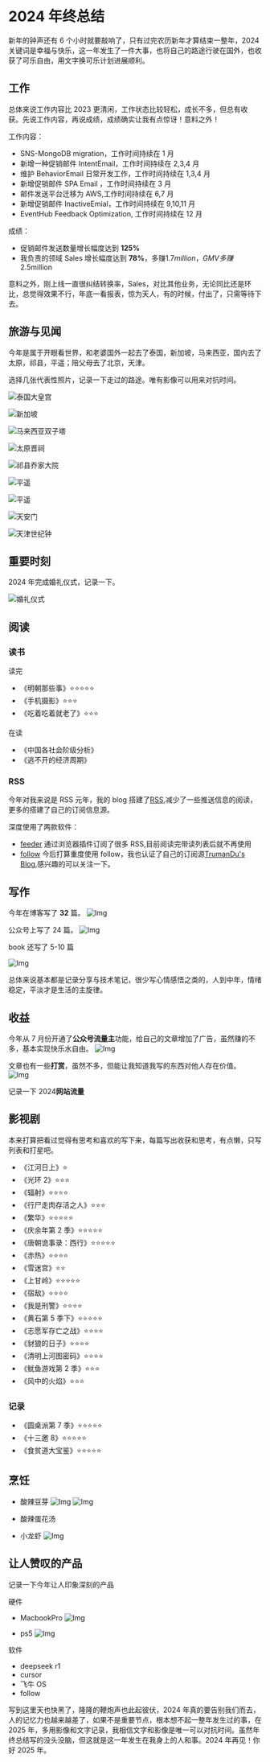 # 2024 年终总结

新年的钟声还有 6 个小时就要敲响了，只有过完农历新年才算结束一整年，2024 关键词是幸福与快乐，这一年发生了一件大事，也将自己的路途行驶在国外，也收获了可乐自由，用文字换可乐计划进展顺利。

## 工作

总体来说工作内容比 2023 更清闲，工作状态比较轻松，成长不多，但总有收获。先说工作内容，再说成绩，成绩确实让我有点惊讶！意料之外！

工作内容：

-   SNS-MongoDB migration，工作时间持续在 1 月
-   新增一种促销邮件 IntentEmail，工作时间持续在 2,3,4 月
-   维护 BehaviorEmail 日常开发工作，工作时间持续在 1,3,4 月
-   新增促销邮件 SPA Email ，工作时间持续在 3 月
-   邮件发送平台迁移为 AWS,工作时间持续在 6,7 月
-   新增促销邮件 InactiveEmial，工作时间持续在 9,10,11 月
-   EventHub Feedback Optimization, 工作时间持续在 12 月

成绩：

-   促销邮件发送数量增长幅度达到 **125%**
-   我负责的领域 Sales 增长幅度达到 **78%**，多赚$1.7million，GMV 多赚$2.5million

意料之外，刚上线一直很纠结转换率，Sales，对比其他业务，无论同比还是环比，总觉得效果不行，年底一看报表，惊为天人，有的时候，付出了，只需等待下去。

## 旅游与见闻

今年是属于开眼看世界，和老婆国外一起去了泰国，新加坡，马来西亚，国内去了太原，祁县，平遥；陪父母去了北京，天津。

选择几张代表性照片，记录一下走过的路途。唯有影像可以用来对抗时间。

![泰国大皇宫](https://static.trumandu.top/yank-note-picgo-img-20250128161843.jpeg)

![新加坡](https://static.trumandu.top/yank-note-picgo-img-20250128161919.jpeg)

![马来西亚双子塔](https://static.trumandu.top/yank-note-picgo-img-20250128161945.jpeg)

![太原晋祠](https://static.trumandu.top/yank-note-picgo-img-20250128162023.jpeg)

![祁县乔家大院](https://static.trumandu.top/yank-note-picgo-img-20250128162054.jpeg)

![平遥](https://static.trumandu.top/yank-note-picgo-img-20250128162138.jpeg)

![平遥](https://static.trumandu.top/yank-note-picgo-img-20250128162150.jpeg)

![天安门](https://static.trumandu.top/yank-note-picgo-img-20250128162333.jpeg)

![天津世纪钟](https://static.trumandu.top/yank-note-picgo-img-20250128162258.jpeg)

## 重要时刻

2024 年完成婚礼仪式，记录一下。

![婚礼仪式](https://static.trumandu.top/yank-note-picgo-img-20250128164445.jpeg)

## 阅读

### 读书

读完

-   《明朝那些事》⭐⭐⭐⭐⭐
-   《手机摄影》⭐⭐⭐
-   《吃着吃着就老了》⭐⭐⭐

在读

-   《中国各社会阶级分析》
-   《逃不开的经济周期》

### RSS

今年对我来说是 RSS 元年，我的 blog 搭建了[RSS](https://blog.trumandu.top/atom.xml),减少了一些推送信息的阅读，更多的搭建了自己的订阅信息源。

深度使用了两款软件：

-   [feeder](https://feeder.co/reader) 通过浏览器插件订阅了很多 RSS,目前阅读完带读列表后就不再使用
-   [follow](https://app.follow.is/feeds/all/pending?view=0) 今后打算重度使用 follow，我也认证了自己的订阅源[TrumanDu's Blog](https://app.follow.is/share/feeds/60581881423359006),感兴趣的可以关注一下。

## 写作

今年在博客写了 **32** 篇。
![Img](https://static.trumandu.top/yank-note-picgo-img-20250128170303.png)

公众号上写了 24 篇。
![Img](https://static.trumandu.top/yank-note-picgo-img-20250128170509.jpg)

book 还写了 5-10 篇

![Img](https://static.trumandu.top/yank-note-picgo-img-20250128170917.jpg)

总体来说基本都是记录分享与技术笔记，很少写心情感悟之类的，人到中年，情绪稳定，平淡才是生活的主旋律。

## 收益

今年从 7 月份开通了**公众号流量主**功能，给自己的文章增加了广告，虽然赚的不多，基本实现快乐水自由。
![Img](https://static.trumandu.top/yank-note-picgo-img-20250128171554.png)

文章也有一些**打赏**，虽然不多，但能让我知道我写的东西对他人存在价值。
![Img](https://static.trumandu.top/yank-note-picgo-img-20250128171733.jpg)

记录一下 2024**网站流量**

## 影视剧

本来打算把看过觉得有思考和喜欢的写下来，每篇写出收获和思考，有点懒，只写列表和打星吧。

-   《江河日上》⭐
-   《光环 2》⭐⭐⭐
-   《辐射》⭐⭐⭐⭐
-   《行尸走肉存活之人》⭐⭐⭐
-   《繁华》⭐⭐⭐⭐⭐
-   《庆余年第 2 季》⭐⭐⭐⭐⭐
-   《唐朝诡事录：西行》⭐⭐⭐⭐⭐
-   《赤热》⭐⭐⭐⭐
-   《雪迷宫》⭐⭐
-   《上甘岭》⭐⭐⭐⭐⭐
-   《宿敌》⭐⭐⭐⭐
-   《我是刑警》⭐⭐⭐⭐
-   《黄石第 5 季下》⭐⭐⭐⭐⭐
-   《志愿军存亡之战》⭐⭐⭐⭐
-   《豺狼的日子》⭐⭐⭐⭐
-   《清明上河图密码》⭐⭐⭐⭐
-   《鱿鱼游戏第 2 季》⭐⭐⭐
-   《风中的火焰》⭐⭐⭐

### 记录

-   《圆桌派第 7 季》⭐⭐⭐⭐⭐
-   《十三邀 8》⭐⭐⭐⭐⭐
-   《食贫道大宝鉴》⭐⭐⭐⭐⭐

## 烹饪

-   酸辣豆芽
    ![Img](https://static.trumandu.top/yank-note-picgo-img-20250128164924.jpeg)
    ![Img](https://static.trumandu.top/yank-note-picgo-img-20250128164938.jpeg)

-   酸辣蛋花汤
-   小龙虾
    ![Img](https://static.trumandu.top/yank-note-picgo-img-20250128165920.jpeg)

## 让人赞叹的产品

记录一下今年让人印象深刻的产品

硬件

-   MacbookPro
    ![Img](https://static.trumandu.top/yank-note-picgo-img-20250128174136.JPG)

-   ps5
    ![Img](https://static.trumandu.top/yank-note-picgo-img-20250128174148.JPG)

软件

-   deepseek r1
-   cursor
-   飞牛 OS
-   follow

写到这里天也快黑了，隆隆的鞭炮声也此起彼伏，2024 年真的要告别我们而去，人的记忆力也越来越差了，如果不是重要节点，根本想不起一整年发生过的事，在 2025 年，多用影像和文字记录，我相信文字和影像是唯一可以对抗时间。虽然年终总结写的没头没脑，但这就是这一年发生在我身上的人和事。2024 年再见！你好 2025 年。
